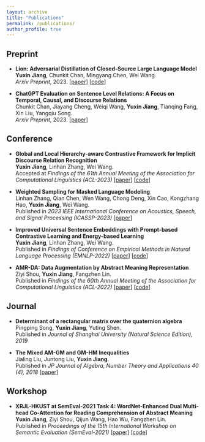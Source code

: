 ```yaml
---
layout: archive
title: "Publications"
permalink: /publications/
author_profile: true
---
```


## Preprint
- **Lion: Adversarial Distillation of Closed-Source Large Language Model**\
**Yuxin Jiang**, Chunkit Chan, Mingyang Chen, Wei Wang.\
*Arxiv Preprint*, 2023. [[paper]](https://arxiv.org/abs/2305.12870) [[code](https://github.com/YJiangcm/Lion)]

- **ChatGPT Evaluation on Sentence Level Relations: A Focus on Temporal, Causal, and Discourse Relations**\
Chunkit Chan, Jiayang Cheng, Weiqi Wang, **Yuxin Jiang**, Tianqing Fang, Xin Liu, Yangqiu Song.\
*Arxiv Preprint*, 2023. [[paper]](https://arxiv.org/abs/2304.14827)


## Conference
- **Global and Local Hierarchy-aware Contrastive Framework for Implicit Discourse Relation Recognition**\
**Yuxin Jiang**, Linhan Zhang, Wei Wang.\
Accepted at *Findings of the 61th Annual Meeting of the Association for Computational Linguistics (ACL-2023)*
[[paper]](https://arxiv.org/abs/2211.13873) [[code](https://github.com/YJiangcm/GOLF_for_IDRR)]

- **Weighted Sampling for Masked Language Modeling**\
Linhan Zhang, Qian Chen, Wen Wang, Chong Deng, Xin Cao, Kongzhang Hao, **Yuxin Jiang**, Wei Wang.\
Published in *2023 IEEE International Conference on Acoustics, Speech, and Signal Processing (ICASSP-2023)*
[[paper](https://ieeexplore.ieee.org/stamp/stamp.jsp?arnumber=10096946)]

- **Improved Universal Sentence Embeddings with Prompt-based Contrastive Learning and Energy-based Learning**\
**Yuxin Jiang**, Linhan Zhang, Wei Wang.\
Published in *Findings of Conference on Empirical Methods in Natural Language Processing (EMNLP-2022)*
[[paper](https://aclanthology.org/2022.findings-emnlp.220/)] [[code](https://github.com/YJiangcm/PromCSE)]

- **AMR-DA: Data Augmentation by Abstract Meaning Representation**\
Ziyi Shou, **Yuxin Jiang**, Fangzhen Lin.\
Published in *Findings of the 60th Annual Meeting of the Association for Computational Linguistics (ACL-2022)*
[[paper](https://aclanthology.org/2022.findings-acl.244/)] [[code](https://github.com/zzshou/amr-data-augmentation)]


## Journal
- **Determinant of a rectangular matrix over the quaternion algebra**\
Pingping Song, **Yuxin Jiang**, Yuting Shen.\
Published in *Journal of Shanghai University (Natural Science Edition), 2019*

- **The Mixed AM-GM and GM-HM Inequalities**\
Jialing Liu, Juntong Liu, **Yuxin Jiang**.\
Published in *JP Journal of Algebra, Number Theory and Applications 40 (4), 2018*
[[paper](http://www.pphmj.com/abstract/11971.htm)]


## Workshop
- **XRJL-HKUST at SemEval-2021 Task 4: WordNet-Enhanced Dual Multi-head Co-Attention for Reading Comprehension of Abstract Meaning**\
**Yuxin Jiang**, Ziyi Shou, Qijun Wang, Hao Wu, Fangzhen Lin.\
Published in *Proceedings of the 15th International Workshop on Semantic Evaluation (SemEval-2021)*
[[paper](https://aclanthology.org/2021.semeval-1.105/)] [[code](https://github.com/zzshou/RCAM)]
